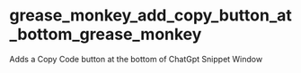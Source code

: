 # grease_monkey_add_copy_button_at_bottom_grease_monkey
Adds a Copy Code button at the bottom of ChatGpt Snippet Window
